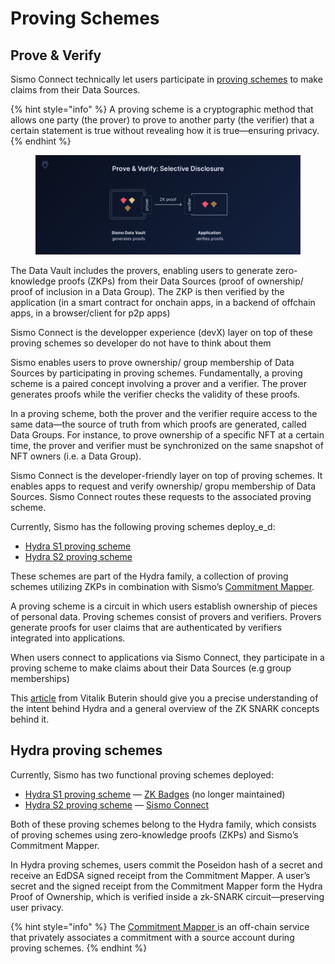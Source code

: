 # Proving Schemes

## Prove & Verify

Sismo Connect technically let users participate in [proving schemes](../#what-are-proving-schemes) to make claims from their Data Sources.

{% hint style="info" %}
A proving scheme is a cryptographic method that allows one party (the prover) to prove to another party (the verifier) that a certain statement is true without revealing how it is true—ensuring privacy.
{% endhint %}

<figure><img src="../../../.gitbook/assets/Selective Disclosure (2).png" alt=""><figcaption></figcaption></figure>

The Data Vault includes the provers, enabling users to generate zero-knowledge proofs (ZKPs) from their Data Sources (proof of ownership/ proof of inclusion in a Data Group). The ZKP is then verified by the application (in a smart contract for onchain apps, in a backend of offchain apps, in a browser/client for p2p apps)

Sismo Connect is the developper experience (devX) layer on top of these proving schemes so developer do not have to think about them

Sismo enables users to prove ownership/ group membership of Data Sources by participating in proving schemes. Fundamentally, a proving scheme is a paired concept involving a prover and a verifier. The prover generates proofs while the verifier checks the validity of these proofs.

In a proving scheme, both the prover and the verifier require access to the same data—the source of truth from which proofs are generated, called Data Groups. For instance, to prove ownership of a specific NFT at a certain time, the prover and verifier must be synchronized on the same snapshot of NFT owners (i.e. a Data Group).

Sismo Connect is the developer-friendly layer on top of proving schemes. It enables apps to request and verify ownership/ gropu membership of Data Sources. Sismo Connect routes these requests to the associated proving scheme.

Currently, Sismo has the following proving schemes deploy_e_d:

* [Hydra S1 proving scheme](hydra-s1.md)
* [Hydra S2 proving scheme](hydra-s2.md)

These schemes are part of the Hydra family, a collection of proving schemes utilizing ZKPs in combination with Sismo’s [Commitment Mapper](../../technical-concepts/commitment-mapper.md).



A proving scheme is a circuit in which users establish ownership of pieces of personal data. Proving schemes consist of provers and verifiers. Provers generate proofs for user claims that are authenticated by verifiers integrated into applications.

When users connect to applications via Sismo Connect, they participate in a proving scheme to make claims about their Data Sources (e.g group memberships)

This [article](https://vitalik.ca/general/2022/06/15/using\_snarks.html) from Vitalik Buterin should give you a precise understanding of the intent behind Hydra and a general overview of the ZK SNARK concepts behind it.





## Hydra proving schemes

Currently, Sismo has two functional proving schemes deployed:

* [Hydra S1 proving scheme](hydra-s1.md) — [ZK Badges](broken-reference) (no longer maintained)
* [Hydra S2 proving scheme](hydra-s2.md) — [Sismo Connect](broken-reference)

Both of these proving schemes belong to the Hydra family, which consists of proving schemes using zero-knowledge proofs (ZKPs) and Sismo’s Commitment Mapper.

In Hydra proving schemes, users commit the Poseidon hash of a secret and receive an EdDSA signed receipt from the Commitment Mapper. A user’s secret and the signed receipt from the Commitment Mapper form the Hydra Proof of Ownership, which is verified inside a zk-SNARK circuit—preserving user privacy.

{% hint style="info" %}
The [Commitment Mapper ](../../technical-concepts/commitment-mapper.md)is an off-chain service that privately associates a commitment with a source account during proving schemes.
{% endhint %}
